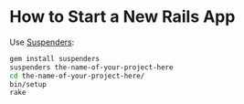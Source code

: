 # How to Start a New Rails App

Use [Suspenders]:

```sh
gem install suspenders
suspenders the-name-of-your-project-here
cd the-name-of-your-project-here/
bin/setup
rake
```

[suspenders]: https://github.com/thoughtbot/suspenders
